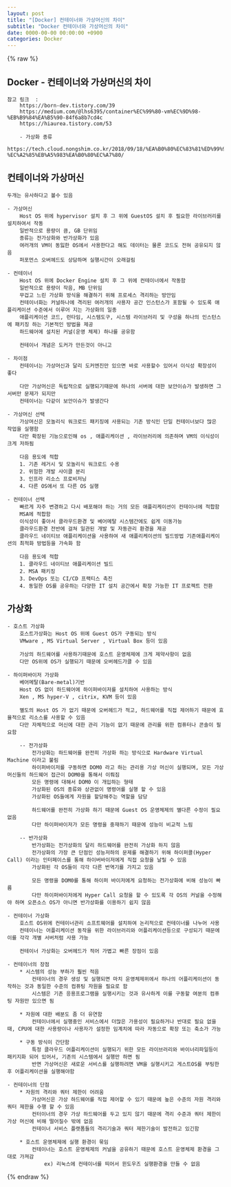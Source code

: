 ```yaml
---  
layout: post  
title: "[Docker] 컨테이너와 가상머신의 차이"  
subtitle: "Docker 컨테이너와 가상머신의 차이"  
date: 0000-00-00 00:00:00 +0900  
categories: Docker  
---  
```

{% raw %}  
## Docker - 컨테이너와 가상머신의 차이  
	참고 링크  :  
		https://born-dev.tistory.com/39  
		https://medium.com/@lhs6395/container%EC%99%80-vm%EC%9D%98-%EB%B9%84%EA%B5%90-84f6a8b7cd4c  
		https://hiaurea.tistory.com/53  
  
		- 가상화 종류  
			https://tech.cloud.nongshim.co.kr/2018/09/18/%EA%B0%80%EC%83%81%ED%99%94%EC%9D%98-%EC%A2%85%EB%A5%983%EA%B0%80%EC%A7%80/  
  
## 컨테이너와 가상머신  
	두개는 유사하다고 볼수 있음  
  
	- 가상머신  
		Host OS 위에 hypervisor 설치 후 그 위에 GuestOS 설치 후 필요한 라이브러리를 설치하여서 작동  
		일반적으로 용량이 큼, GB 단위임  
		종류는 전가상화와 반가상화가 있음  
		여러개의 VM이 동잃한 OS에서 사용한다고 해도 데이터는 물론 코드도 전혀 공유되지 않음  
		퍼포먼스 오버헤드도 상담하며 실행시간이 오래걸림  
  
	- 컨테이너  
		Host OS 위에 Docker Engine 설치 후 그 위에 컨테이너에서 작동함  
		일반적으로 용량이 작음, MB 단위임  
		무겁고 느린 가상화 방식을 해결하기 위해 프로세스 격리하는 방안임  
		컨테이너화는 커널하나에 격리된 여러개의 사용자 공간 인스턴스가 포함될 수 있도록 애플리케이션 수준에서 이루어 지는 가상화의 일종  
		애플리케이션 코드, 런타임, 시스템도구, 시스템 라이브러리 및 구성을 하나의 인스턴스에 패키징 하는 기본적인 방법을 제공  
		하드웨어에 설치된 커널(운영 체제) 하나를 공유함  
  
		컨테이너 개념은 도커가 만든것이 아니고  
  
	- 차이점  
		컨테이너는 가상머신과 달리 도커엔진만 있으면 바로 사용할수 있어서 이식성 확장성이 좋다  
  
		다만 가상머신은 독립적으로 실행되기때문에 하나의 서버에 대한 보안이슈가 발생하면 그 서버만 문제가 되지만  
		컨테이너는 다같이 보안이슈가 발생간다  
  
	- 가상머신 선택  
		가상머신은 모놀리식 워크로드 패키징에 사용되는 기존 방식인 단일 컨테이너보다 많은 작업을 실행함  
		다만 확장된 기능으로인해 os , 애플리케이션 , 라이브러리에 의존하며 VM의 이식성이 크게 저하됨  
  
		다음 용도에 적합  
		1. 기존 레거시 및 모놀리식 워크로드 수용  
		2. 위험한 개발 사이클 분리  
		3. 인프라 리소스 프로비저닝  
		4. 다른 OS에서 또 다른 OS 실행  
  
	- 컨테이너 선택  
		빠르게 자주 변경하고 다시 배포해야 하는 거의 모든 애플리케이션이 컨테이너에 적합함  
		MSA에 적합함  
		이식성이 좋아서 클라우드환경 및 베어메탈 시스템간에도 쉽게 이동가능  
		클라우드환경 전반에 걸쳐 일관된 개발 및 자동관리 환경을 제공  
		클라우드 네이티브 애플리케이션을 사용하여 새 애플리케이션의 빌드방법 기존애플리케이션의 최적화 방법등을 가속화 함  
  
		다음 용도에 적합  
		1. 클라우드 네이티브 애플리케이션 빌드  
		2. MSA 패키징  
		3. DevOps 또는 CI/CD 프랙티스 촉진  
		4. 동일한 OS를 공유하는 다양한 IT 설치 공간에서 확장 가능한 IT 프로젝트 전환  
  
## 가상화  
  
	- 호스트 가상화  
		호스트가상화는 Host OS 위에 Guest OS가 구동되는 방식  
		VMware , MS Virtual Server , Virtual Box 등이 있음  
  
		가상의 하드웨어를 사용하기때문에 호스트 운영체제에 크게 제약사항이 없음  
		다만 OS위에 OS가 실행되기 때문에 오버헤드가클 수 있음  
  
	- 하이퍼바이저 가상화  
		베어메탈(Bare-metal)기반  
		Host OS 없이 하드웨어에 하이퍼바이저를 설치하여 사용하는 방식  
		Xen , MS hyper-V , citrix, KVM 등이 있음  
  
		별도의 Host OS 가 없기 때문에 오버헤드가 적고, 하드웨어를 직접 제어하기 때문에 효율적으로 리소스를 사용할 수 있음  
		다만 자체적으로 머신에 대한 관리 기능이 없기 때문에 관리를 위한 컴퓨터나 콘솔이 필요함  
  
		-- 전가상화  
			전가상화는 하드웨어를 완전히 가상화 하는 방식으로 Hardware Virtual Machine 이라고 불림  
			하이퍼바이저를 구동하면 DOM0 라고 하는 관리용 가상 머신이 실행되며, 모든 가상머신들의 하드웨어 접근이 DOM0을 통해서 이뤄짐  
			모든 명령에 대해서 DOM0 이 개입하는 형태  
			가상화된 OS의 종류와 상관없이 명령어를 실행 할 수 있음  
			가상화된 OS들에게 자원을 할당해주는 역할을 담당  
  
			하드웨어를 완전히 가상화 하기 때문에 Guest OS 운영체제의 별다른 수정이 필요 없음  
			다만 하이퍼바이저가 모든 명령을 중재하기 때문에 성능이 비교적 느림  
  
		-- 반가상화  
			반가상화는 전가상화의 달리 하드웨어를 완전히 가상화 하지 않음  
			전가상화의 가장 큰 단점인 성능저하의 문제를 해결하기 위해 하이퍼콜(Hyper Call) 이라는 인터페이스를 통해 하이버바이저에게 직접 요청을 날릴 수 있음  
			가상화된 각 OS들이 각각 다른 번역기를 가지고 있음  
  
			모든 명령을 DOM0를 통해 하이퍼 바이저에게 요청하는 전가상화에 비해 성능이 빠름  
			다만 하이퍼바이저에게 Hyper Call 요청을 할 수 있도록 각 OS의 커널을 수정해야 하며 오픈소스 OS가 아니면 반가상화를 이용하기 쉽지 않음  
  
	- 컨테이너 가상화  
		호스트 OS위에 컨테이너관리 소프트웨어를 설치하여 논리적으로 컨테이너를 나누어 사용  
		컨테이너는 어플리케이션 동작을 위한 라이브러리와 어플리케이션등으로 구성되기 때문에 이를 각각 개별 서버처럼 사용 가능  
  
		컨테이너 가상화는 오버헤드가 적어 가볍고 빠른 장점이 있음  
  
	- 컨테이너의 장점  
		* 시스템의 성능 부하가 훨씬 적음  
			컨테이너의 경우 생성 및 실행되면 마치 운영체제위에서 하나의 어플리케이션이 동작하는 것과 동일한 수준의 컴퓨팅 자원을 필요로 함  
			시스템은 기존 응용프로그램을 실행시키는 것과 유사하게 이를 구동할 여분의 컴퓨팅 자원만 있으면 됨  
  
		* 자원에 대한 배분도 좀 더 유연함  
			컨테이너에서 실행중인 서비스에서 더많은 가용성이 필요하거나 반대로 필요 없을 때, CPU에 대한 사용량이나 사용자가 설정한 임계치에 따라 자동으로 확장 또는 축소가 가능  
  
		* 구동 방식이 간단함  
			특정 클라우드 어플리케이션이 실행되기 위한 모든 라이브러리와 바이너리파일등이 패키지화 되어 있어서, 기존의 시스템에서 실행만 하면 됨  
			반면 가상머신은 새로운 서비스를 실행하려면 VM을 실행시키고 게스트OS를 부팅한 후 어플리케이션을 실행해야함  
  
	- 컨테이너의 단점  
		* 자원의 격리와 쿼터 제한이 어려움  
			가상머신은 가상 하드웨어를 직접 제어할 수 있기 때문에 높은 수준의 자원 격리와 쿼터 제한을 수행 할 수 있음  
			컨터이너의 경우 가상 하드웨어를 두고 있지 않기 때문에 격리 수준과 쿼터 제한이 가상 머신에 비해 떨어질수 밖에 없음  
			컨테이너 서비스 플랫폼들의 격리기술과 쿼터 제한기술이 발전하고 있긴함  
  
		* 호스트 운영체제에 실행 환경이 묶임  
			컨테이너는 호스트 운영체제의 커널을 공유하기 때문에 호스트 운영체제 환경을 그대로 가져감  
				ex) 리눅스에 컨테이너를 띄어서 윈도우즈 실행환경을 만들 수 없음  
  
{% endraw %}